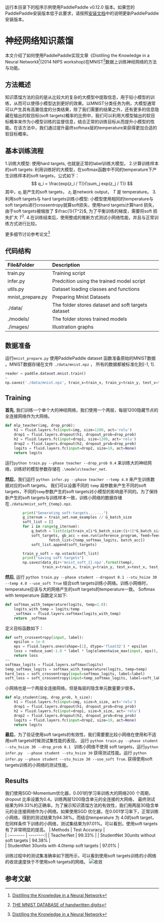 运行本目录下的程序示例使用PaddlePaddle v0.12.0 版本。如果您的PaddlePaddle安装版本低于此要求，请按照[安装文档](http://www.paddlepaddle.org/docs/develop/documentation/zh/build_and_install/pip_install_cn.html)中的说明更新PaddlePaddle安装版本。

# 神经网络知识蒸馏
本文介绍了如何使用PaddlePaddle实现文章《Distilling the Knowledge in a Neural Network》[^distill](2014 NIPS workshop)在MNIST[^mnist]数据上训练神经网络的方法与功能。

## 方法概述
知识蒸馏方法的目的是从比较大的复杂的大模型中提取信息，用于较小模型的训练，从而可以使得小模型达到更好的效果。以MNIST分类任务为例，大模型通常可以产生具有高置信度的分类结果，除了我们需要的结果之外，还有更多的信息隐藏在输出的软目标(soft targets)概率的比例中，我们可以利用大模型输出的软目标概率来作为小模型训练的监督信息，结合正常的训练目标从而提升小模型的性能。在该方法中，我们通过提升最终softmax层的temperature来获得更加合适的软目标概率。

## 基本训练流程
1.训练大模型: 使用hard targets, 也就是正常的label训练大模型。
2.计算训练样本的soft targets: 利用训练好的大模型，在softmax函数中不同的temperature下产生训练样本的soft targets，公式如下：
$$ q_i = \frac{exp(z_i / T)}{\sum_j exp(z_j / T)} $$
其中，$q_i$ 是产生的soft targets， $z_i$ 是network output， $T$ 是 temperature。
3.利用soft targets与 hard targets训练小模型: 小模型使用相同的temperature与soft targets进行crossentropy就算soft损失，使用hard targets计算hard 损失，由于soft targets被缩放了 $\frac{1}{T^2}$, 为了平衡训练的梯度，需要将soft 损失扩大 $T^2$.
4.在训练结束后，使用整成的推断方式测试小网络性能，并且与正常训练方式进行比较。

更多细节讨论参考论文[^distill]

## 代码结构

| File&Folder      |     Description |  
| :-------- | :-------- |
| train.py    |   Training script |  
| infer.py    |   Predcition using the trained model script |  
| utils.py    |   Dataset loading classes and functions |
| mnist_prepare.py    |   Preparing Mnist Datasets |
| ./data/     | The folder stores dataset and soft targets dataset |
| ./models/   |   The folder stores trained models |  
| ./images/   |  Illustration graphs  |  


## 数据准备
运行`mnist_prepare.py` 使用PaddlePaddle dataset 函数准备原始的MNIST数据 。MNIST数据存储在文件 `./data/mnist.npz` ， 所有的数据都被标准化到[-1, 1].
```python
reader = paddle.dataset.mnist.train()
~
np.savez('./data/mnist.npz', train_x=train_x, train_y=train_y, test_x=test_x, test_y=test_y)
```

## Training
**首先**, 我们训练一个单个大的神经网络，我们使用一个两层，每层1200隐藏节点的全连接网络作为大网络。
```python
def mlp_teacher(img, drop_prob):
    h1 = fluid.layers.fc(input=img, size=1200, act='relu')
    drop1 = fluid.layers.dropout(h1, dropout_prob=drop_prob)
    h2 = fluid.layers.fc(input=drop1, size=1200, act='relu')
    drop2 = fluid.layers.dropout(h2, dropout_prob=drop_prob)
    logits = fluid.layers.fc(input=drop2, size=10, act=None)
    return logits
```
运行`python train.py --phase teacher --drop_prob 0.4`  来训练大的神经网络，训练好的模型参数存储在 `.\models\teacher_net`.

**然后**，我们运行  `python infer.py --phase teacher --temp 4.0` 来产生训练数据对应的soft targets。 我们可以设置不同的 `temp` 超参数来产生不同的soft targets，不同的`temp`参数产生的soft targets对小模型的影响是不同的。为了保持新产生的soft targets与训练样本一致，训练小网络的数据存储在`./data/mnist_soft_{temp}.npz`.
```python
        print("Generating soft-targets.......")
        g_iternum = train_set.num_examples // G_batch_size
        soft_list = []
        for i in range(g_iternum):
            g_batch = list(zip(train_x[i*G_batch_size:(i+1)*G_batch_size], train_y[i*G_batch_size:(i+1)*G_batch_size]))
            soft_targets, gb_acc = exe.run(inference_program, feed=feeder.feed(g_batch),
                    fetch_list=[temp_softmax_logits, batch_acc])
            soft_list.append(soft_targets)

        train_y_soft = np.vstack(soft_list)
        print("saving soft targets")
        np.savez(data_dir+'mnist_soft_{}.npz'.format(temp),
                 train_x=train_x, train_y=train_y, test_x=test_x, test_y=test_y, train_y_soft=train_y_soft)
```

**然后**, 运行 `python train.py --phase student --dropout 0.1 --stu_hsize 30 --temp 4.0 --use_soft True`  结合soft targets训练小网络。训练小网络时，temperature应该与大的网络产生的soft targets的temperature一致。 Softmax with temperature 函数定义如下:
```python
def softmax_with_temperature(logits, temp=1.0):
    logits_with_temp = logits/temp
    _softmax = fluid.layers.softmax(logits_with_temp)
    return _softmax
```
定义目标函数如下：
```python
def soft_crossentropy(input, label):
    epsilon = 1e-8
    eps = fluid.layers.ones(shape=[1], dtype='float32') * epsilon
    loss = reduce_sum(-1.0 * label * log(elementwise_max(input, eps)), dim=1, keep_dim=True)
    return loss
~~
softmax_logits = fluid.layers.softmax(logits)
temp_softmax_logits = softmax_with_temperature(logits, temp=temp)
hard_loss = soft_crossentropy(input=softmax_logits, label=label)
soft_loss = soft_crossentropy(input=temp_softmax_logits, label=soft_label)
```
小网络也是一个两层全连接网络，但是每层的隐含单元数量要少很多。
```python
def mlp_student(img, drop_prob, h_size):
    h1 = fluid.layers.fc(input=img, size=h_size, act='relu')
    drop1 = fluid.layers.dropout(h1, dropout_prob=drop_prob)
    h2 = fluid.layers.fc(input=drop1, size=h_size, act='relu')
    drop2 = fluid.layers.dropout(h2, dropout_prob=drop_prob)
    logits = fluid.layers.fc(input=drop2, size=10, act=None)
    return logits
```

**最后**，为了验证使用soft targets的有效性，我们需要要比较小网络在使用和不适用soft targets时候测试集性能的表现。 运行 `python train.py --phase student --stu_hsize 30 --drop_prob 0.1 `  训练小网络不使用 soft targets，运行`python infer.py  --phase student --stu_hsize 30` 获得测试性能。运行 `python infer.py --phase student --stu_hsize 30 --use_soft True`. 获得使用soft targets训练的小网络的测试性能。

## Results
我们使用SGD-Momentum优化器，0.001的学习率训练大的网络200 个周期， dropout 比率设置为0.4。训练两层1200隐含单元的全连接的大网络， 最终测试结果为99.33%的正确率。为了展示知识蒸馏方法的有效性，我们用两层30隐含单元的全连接网络作为小网络。如果使用SGD 优化器，在0.001学习率下，正常训练小网络，得到的测试结果为94.38%。而结合temperature 为 4.0的soft target，在同样条件下训练的小网络，测试集结果为97.01%。可以看到，使用soft targets有了非常明显的提高。
| Methods      |  Test Accuracy |  
| :-------- | --------:|
| TeacherNet    |  99.33% |
| StudentNet 30units without soft targets | 94.38%  |  
| StudentNet 30units with 4.0temp soft targets | 97.01%  |

训练过程中的测试集准确率如下图所示，可以看到使用soft targets训练的小网络的收敛速度快于不使用soft targets的网络。
![收敛](https://github.com/likesiwell/models/blob/distill-branch/distill_knowledge/images/plots.png)


## 参考文献
[^distill]: [Distilling the Knowledge in a Neural Network](https://arxiv.org/abs/1503.02531)

[^mnist]: [THE MNIST DATABASE of handwritten digits](http://yann.lecun.com/exdb/mnist/)

